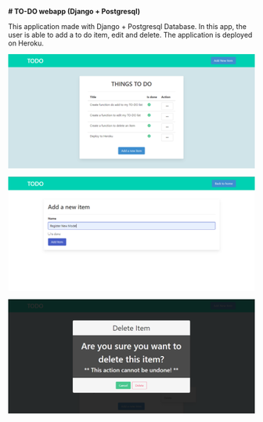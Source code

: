 **# TO-DO webapp (Django + Postgresql)**



This application made with Django + Postgresql Database. In this app, the user is able to add a to do item, edit and delete. The application is deployed on Heroku.



![Screenshot](./readme-files/screenshot.png)

![Screenshot 2](./readme-files/screenshot-2.png)

![Screenshot 3](./readme-files/screenshot-3.png)